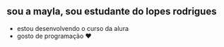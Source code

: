 ## sou a mayla, sou estudante do lopes rodrigues
- estou desenvolvendo o curso da alura
- gosto de programação ❤️
